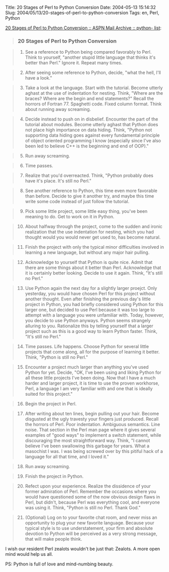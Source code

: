 Title: 20 Stages of Perl to Python Conversion
Date: 2004-05-13 15:14:32
Slug: 2004/05/13/20-stages-of-perl-to-python-conversion
Tags: en, Perl, Python


[20 Stages of Perl to Python Conversion :: ASPN Mail Archive :: python-
list][1]:

> ### 20 Stages of Perl to Python Conversion

>

>   1. See a reference to Python being compared favorably to Perl. Think to
yourself, "another stupid little language that thinks it's better than Perl."
Ignore it. Repeat many times.

>

>   2. After seeing some reference to Python, decide, "what the hell, I'll
have a look."

>

>   3. Take a look at the language. Start with the tutorial. Become utterly
aghast at the use of indentation for nesting. Think, "Where are the braces?
Where are the begin and end statements?" Recall the horrors of Fortran 77.
Spaghetti code. Fixed column format. Think about running away screaming.

>

>   4. Decide instead to push on in disbelief. Encounter the part of the
tutorial about modules. Become utterly aghast that Python does not place high
importance on data hiding. Think, "Python not supporting data hiding goes
against every fundamental principle of object oriented programming I know
(especially since I've also been led to believe C++ is the beginning and end
of OOP)."

>

>   5. Run away screaming.

>

>   6. Time passes.

>

>   7. Realize that you'd overreacted. Think, "Python probably does have it's
place. It's still no Perl."

>

>   8. See another reference to Python, this time even more favorable than
before. Decide to give it another try, and maybe this time write some code
instead of just follow the tutorial.

>

>   9. Pick some little project, some little easy thing, you've been meaning
to do. Get to work on it in Python.

>

>   10. About halfway through the project, come to the sudden and ironic
realization that the use indentation for nesting, which you had thought would
you would never get used to, has become natural.

>

>   11. Finish the project with only the typical minor difficulties involved
in learning a new language, but without any major hair pulling.

>

>   12. Acknowledge to yourself that Python is quite nice. Admit that there
are some things about it better than Perl. Acknowledge that it is certainly
better looking. Decide to use it again. Think, "It's still no Perl."

>

>   13. Use Python again the next day for a slightly larger proejct. Only
yesterday, you would have chosen Perl for this project without another
thought. Even after finishing the previous day's little project in Python, you
had briefly considered using Python for this larger one, but decided to use
Perl because it was too large to attempt with a language you were unfamiliar
with. Today, however, you decide to use Python anyways. Python seems strangely
alluring to you. Rationalize this by telling yourself that a larger project
such as this is a good way to learn Python faster. Think, "It's still no
Perl."

>

>   14. Time passes. Life happens. Choose Python for several little projects
that come along, all for the purpose of learning it better. Think, "Python is
still no Perl."

>

>   15. Encounter a project much larger than anything you've used Python for
yet. Decide, "OK, I've been using and liking Python for all these little
projects I've been doing. Now that I have a much harder and larger project, it
is time to use the proven workhorse, Perl, a language I am very familiar with
and one that is ideally suited for this project."

>

>   16. Begin the project in Perl.

>

>   17. After writing about ten lines, begin pulling out your hair. Become
disgusted at the ugly travesty your fingers just produced. Recall the horrors
of Perl. Poor indentation. Ambiguous semantics. Line noise. That section in
the Perl man page where it gives several examples of "good ways" to implement
a switch statement, while discouraging the most straightforward way. Think, "I
cannot believe I've been swallowing this garbage for years. What a masochist I
was. I was being screwed over by this pitiful hack of a language for all that
time, and I loved it."

>

>   18. Run away screaming.

>

>   19. Finish the project in Python.

>

>   20. Refect upon your experience. Realize the dissidence of your former
admiration of Perl. Remember the occasions where you would have questioned
some of the now obvious design flaws in Perl, but didn't, because Perl was
everything cool, and everyone was using it. Think, "Python is still no Perl.
Thank God."

>

>   21. (Optional) Log on to your favorite chat room, and never miss an
opportunity to plug your new favorite language. Because your typical style is
to use understatement, your firm and absolute devotion to Python will be
perceived as a very strong message, that will make people think.

I wish our resident Perl zealots wouldn't be just that: Zealots. A more open
mind would help us all.

PS: Python is full of love and mind-numbing beauty.

   [1]: http://aspn.activestate.com/ASPN/Mail/Message/python-list/1323993
